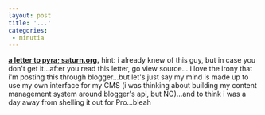 ```yaml
---
layout: post
title: '...'
categories:
 - minutia
---
```


<b><a href="http://old.saturn.org/summer2002/letter.php">a letter to pyra; saturn.org.</a></b>
hint: i already knew of this guy, but in case you don't get it...after you read this letter, go view source...
i love the irony that i'm posting this through blogger...but let's just say my mind is made up to use my own interface for my CMS (i was thinking about building my content management system around blogger's api, but NO)...and to think i was a day away from shelling it out for Pro...bleah

